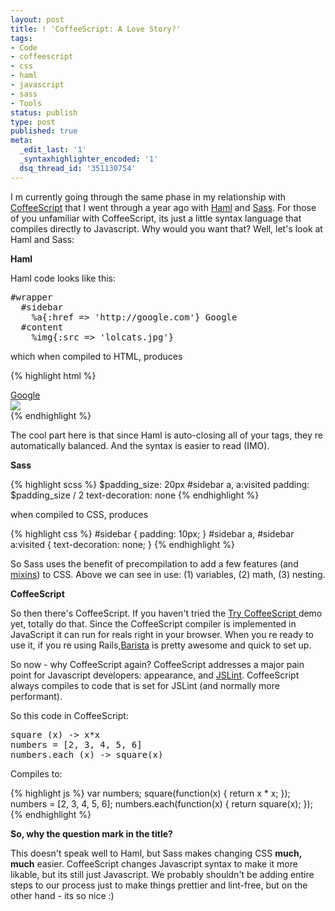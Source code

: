 ```yaml
---
layout: post
title: ! 'CoffeeScript: A Love Story?'
tags:
- Code
- coffeescript
- css
- haml
- javascript
- sass
- Tools
status: publish
type: post
published: true
meta:
  _edit_last: '1'
  _syntaxhighlighter_encoded: '1'
  dsq_thread_id: '351130754'
---
```

I m currently going through the same phase in my relationship with <a href="http://jashkenas.github.com/coffee-script/">CoffeeScript</a> that I went through a year ago with <a href="http://haml-lang.com/">Haml</a> and <a href="http://sass-lang.com/">Sass</a>. For those of you unfamiliar with CoffeeScript, its just a little syntax language that compiles directly to Javascript. Why would you want that? Well, let's look at Haml and Sass:

<strong>Haml</strong>

Haml code looks like this:
<pre>#wrapper
  #sidebar
    %a{:href => 'http://google.com'} Google
  #content
    %img{:src => 'lolcats.jpg'}</pre>
which when compiled to HTML, produces

{% highlight html %}
<div id='wrapper'>
  <div id='sidebar'>
    <a href='http://google.com'>Google</a>
  </div>
  <div id='content'>
    <img src='lolcats.jpg' />
  </div>
</div>
{% endhighlight %}

The cool part here is that since Haml is auto-closing all of your tags, they re automatically balanced. And the syntax is easier to read (IMO).

<strong>Sass</strong>

{% highlight scss %}
$padding_size: 20px
#sidebar a, a:visited
  padding: $padding_size / 2
  text-decoration: none
{% endhighlight %}

when compiled to CSS, produces

{% highlight css %}
#sidebar {
  padding: 10px;
}
#sidebar a, #sidebar a:visited {
  text-decoration: none;
}
{% endhighlight %}

So Sass uses the benefit of precompilation to add a few features (and <a href="http://sass-lang.com/">mixins</a>) to CSS. Above we can see in use: (1) variables, (2) math, (3) nesting.

<strong>CoffeeScript</strong>

So then there's CoffeeScript. If you haven't tried the <a href="http://jashkenas.github.com/coffee-script/"> Try CoffeeScript </a> demo yet, totally do that. Since the CoffeeScript compiler is implemented in JavaScript it can run for reals right in your browser. When you re ready to use it, if you re using Rails,<a href="https://github.com/Sutto/barista">Barista</a> is pretty awesome and quick to set up.

So now - why CoffeeScript again? CoffeeScript addresses a major pain point for Javascript developers: appearance, and <a href="http://www.jslint.com/">JSLint</a>. CoffeeScript always compiles to code that is set for JSLint (and normally more performant).

So this code in CoffeeScript:
<pre>square (x) -> x*x
numbers = [2, 3, 4, 5, 6]
numbers.each (x) -> square(x)</pre>
Compiles to:

{% highlight js %}
var numbers;
square(function(x) {
  return x * x;
});
numbers = [2, 3, 4, 5, 6];
numbers.each(function(x) {
  return square(x);
});
{% endhighlight %}

<strong>So, why the question mark in the title?</strong>

This doesn't speak well to Haml, but Sass makes changing CSS <strong>much, much</strong> easier. CoffeeScript changes Javascript syntax to make it more likable, but its still just Javascript. We probably shouldn't be adding entire steps to our process just to make things prettier and lint-free, but on the other hand - its so nice :)
